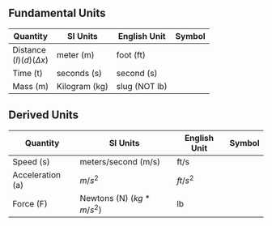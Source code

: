 ## Fundamental Units
| Quantity | SI Units | English Unit | Symbol |
| -------- | -------- | ------------ | ------ |
| Distance<br>$(l)(d)(Δx)$ | meter (m) | foot (ft) | |
| Time (t) | seconds (s) | second (s) | |
| Mass (m) | Kilogram (kg) | slug (NOT lb) | |

## Derived Units
| Quantity | SI Units | English Unit | Symbol |
| -------- | -------- | ------------ | ------ |
| Speed (s) | meters/second (m/s) | ft/s | |
| Acceleration (a) | $m/s^2$ | $ft/s^2$ |  |
| Force (F) | Newtons (N) ($kg*m/s^2$) | lb | |
